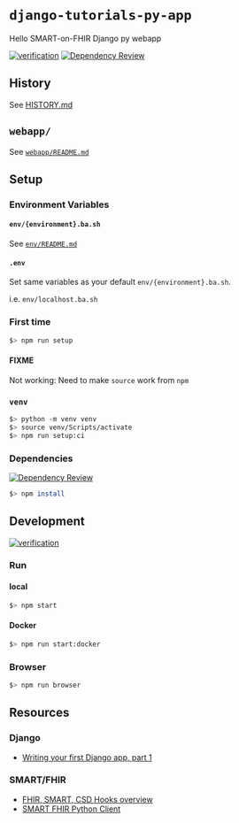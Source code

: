 # `django-tutorials-py-app`

Hello SMART-on-FHIR Django py webapp

[![verification](https://github.com/percebus/django-tutorials-py-app/actions/workflows/always.yml/badge.svg)](https://github.com/percebus/django-tutorials-py-app/actions/workflows/always.yml) [![Dependency Review](https://github.com/percebus/django-tutorials-py-app/actions/workflows/pull_request.yml/badge.svg)](https://github.com/percebus/django-tutorials-py-app/actions/workflows/pull_request.yml)

## History

See [HISTORY.md](./HISTORY.md)

## `webapp/`

See [`webapp/README.md`](./webapp/README.md)

## Setup

### Environment Variables

#### `env/{environment}.ba.sh`

See [`env/README.md`](./env/README.md)

#### `.env`

Set same variables as your default `env/{environment}.ba.sh`.

i.e. `env/localhost.ba.sh`

### First time

```bash
$> npm run setup
```

#### FIXME

Not working: Need to make `source` work from `npm`

### `venv`

```bash
$> python -m venv venv
$> source venv/Scripts/activate
$> npm run setup:ci
```

### Dependencies

[![Dependency Review](https://github.com/percebus/django-tutorials-py-app/actions/workflows/pull_request.yml/badge.svg)](https://github.com/percebus/django-tutorials-py-app/actions/workflows/pull_request.yml)

```bash
$> npm install
```

## Development

[![verification](https://github.com/percebus/django-tutorials-py-app/actions/workflows/always.yml/badge.svg)](https://github.com/percebus/django-tutorials-py-app/actions/workflows/always.yml)

### Run

#### local

```bash
$> npm start
```

#### Docker

```bash
$> npm run start:docker
```

### Browser

```bash
$> npm run browser
```

## Resources

### Django

- [Writing your first Django app, part 1](https://docs.djangoproject.com/en/4.0/intro/tutorial01)

### SMART/FHIR

- [FHIR, SMART, CSD Hooks overview](https://www.youtube.com/watch?v=z5FnHpSxMvs&ab_channel=JoshMandel)
- [SMART FHIR Python Client](http://docs.smarthealthit.org/client-py/)
